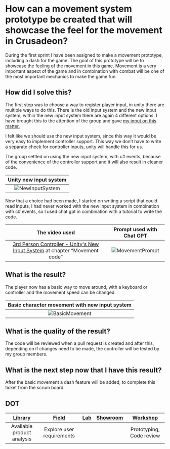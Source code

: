 # How can a movement system prototype be created that will showcase the feel for the movement in Crusadeon?
During the first sprint I have been assigned to make a movement prototype, including a dash for the game. The goal of this prototype will be to showcase the feeling of the movement in this game. Movement is a very important aspect of the game and in combination with combat will be one of the most important mechanics to make the game fun.

## How did I solve this?
The first step was to choose a way to register player input, in unity there are multiple ways to do this. There is the old input system and the new input system, within the new input system there are again 4 different options. I have brought this to the attention of the group and gave [my input on this matter.](../2.%20Professional%20Documents/5.%20Input%20Stystem%20Advice.md)

I felt like we should use the new input system, since this way it would be very easy to implement controller support. This way we don’t have to write a separate check for controller inputs, unity will handle this for us. 

The group settled on using the new input system, with c# events, because of the convenience of the controller support and it will also result in cleaner code.  

|Unity new input system|
|:--------------------:|
|![NewInputSystem](https://github.com/Timsel1/S6-Portfolio/assets/90602424/cf2de59a-9196-4bb5-a344-31907338d6a8)|

Now that a choice had been made, I started on writing a script that could read inputs, I had never worked with the new input system in combination with c# events, so I used chat gpt in combination with a tutorial to write the code.

|The video used|Prompt used with Chat GPT|
|:------------:|:-----------------------:|
|[3rd Person Controller - Unity's New Input System](https://www.youtube.com/watch?v=WIl6ysorTE0) at chapter “Movement code”|![MovementPrompt](https://github.com/Timsel1/S6-Portfolio/assets/90602424/151f53c1-6b02-484a-894e-ae3f9fc9058a)|


## What is the result?
The player now has a basic way to move around, with a keyboard or controller and the movement speed can be changed. 

|Basic character movement with new input system|
|:--------------------------------------------:|
|![BasicMovement](https://github.com/Timsel1/S6-Portfolio/assets/90602424/174ca5c9-443f-407e-a409-13f31734b527)|

## What is the quality of the result?
The code will be reviewed when a pull request is created and after this, depending on if changes need to be made, the controller will be tested by my group members.

## What is the next step now that I have this result?
After the basic movement a dash feature will be added, to complete  this ticket from the scrum board.

## DOT
|[Library](https://ictresearchmethods.nl/library/)|[Field](https://ictresearchmethods.nl/Field/)|[Lab](https://ictresearchmethods.nl/Lab/)|[Showroom](https://ictresearchmethods.nl/Showroom/)|[Workshop](https://ictresearchmethods.nl/Workshop/)|
|:-----:|:---:|:-:|:------:|:------:|
| Available product analysis | Explore user requirements |  |  | Prototyping, Code review |
